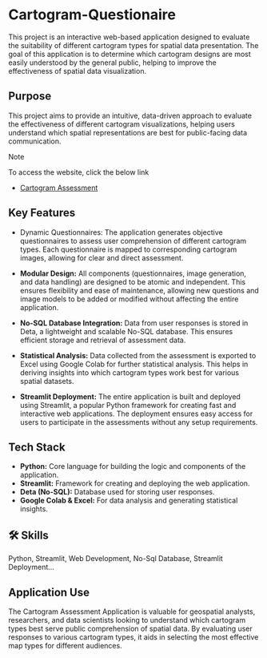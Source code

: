 # Cartogram-Questionaire

This project is an interactive web-based application designed to evaluate the suitability of different cartogram types for spatial data presentation. The goal of this application is to determine which cartogram designs are most easily understood by the general public, helping to improve the effectiveness of spatial data visualization.

## Purpose
This project aims to provide an intuitive, data-driven approach to evaluate the effectiveness of different cartogram visualizations, helping users understand which spatial representations are best for public-facing data communication.

> [!NOTE]
> To access the website, click the below link
> - [Cartogram Assessment](https://victoriousmango-cartogram-questio-cartogramassessmentapp-zo0znw.streamlit.app/)
## Key Features

- Dynamic Questionnaires: The application generates objective questionnaires to assess user comprehension of different cartogram types. Each questionnaire is mapped to corresponding cartogram images, allowing for clear and direct assessment.

- **Modular Design:** All components (questionnaires, image generation, and data handling) are designed to be atomic and independent. This ensures flexibility and ease of maintenance, allowing new questions and image models to be added or modified without affecting the entire application.

- **No-SQL Database Integration:** Data from user responses is stored in Deta, a lightweight and scalable No-SQL database. This ensures efficient storage and retrieval of assessment data.

- **Statistical Analysis:** Data collected from the assessment is exported to Excel using Google Colab for further statistical analysis. This helps in deriving insights into which cartogram types work best for various spatial datasets.

- **Streamlit Deployment:** The entire application is built and deployed using Streamlit, a popular Python framework for creating fast and interactive web applications. The deployment ensures easy access for users to participate in the assessments without any setup requirements.


## Tech Stack

- **Python:** Core language for building the logic and components of the application.
- **Streamlit:** Framework for creating and deploying the web application.
- **Deta (No-SQL):** Database used for storing user responses.
- **Google Colab & Excel:** For data analysis and generating statistical insights.


## 🛠 Skills
Python, Streamlit, Web Development, No-Sql Database, Streamlit Deployment...


## Application Use

The Cartogram Assessment Application is valuable for geospatial analysts, researchers, and data scientists looking to understand which cartogram types best serve public comprehension of spatial data. By evaluating user responses to various cartogram types, it aids in selecting the most effective map types for different audiences.

